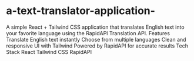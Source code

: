 # a-text-translator-application-
A simple React + Tailwind CSS application that translates English text into your favorite language using the RapidAPI Translation API.  Features  Translate English text instantly  Choose from multiple languages  Clean and responsive UI with Tailwind  Powered by RapidAPI for accurate results  Tech Stack  React  Tailwind CSS  RapidAPI
